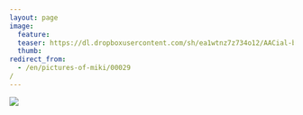```yaml
---
layout: page
image:
  feature:
  teaser: https://dl.dropboxusercontent.com/sh/ea1wtnz7z734o12/AACial-bEYjitJc5daHneHq0a/mikin-kuvat/2/DSC09411-245px.jpg
  thumb:
redirect_from:
  - /en/pictures-of-miki/00029/
---
```


[![](https://dl.dropboxusercontent.com/sh/ea1wtnz7z734o12/AAAA_jjgned_sMFG6mw7kNdPa/mikin-kuvat/2/DSC09411-800px.jpg)](https://dl.dropboxusercontent.com/sh/ea1wtnz7z734o12/AACobP-_W-mdmkNjR73PtQnRa/mikin-kuvat/2/DSC09411.jpg)
